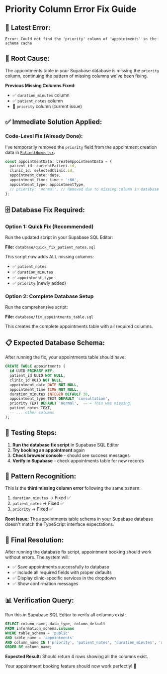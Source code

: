 # Priority Column Error Fix Guide

## 🚨 **Latest Error:**
```
Error: Could not find the 'priority' column of 'appointments' in the schema cache
```

## 🔧 **Root Cause:**
The appointments table in your Supabase database is missing the `priority` column, continuing the pattern of missing columns we've been fixing.

**Previous Missing Columns Fixed:**
- ✅ `duration_minutes` column 
- ✅ `patient_notes` column
- 🚨 `priority` column (current issue)

## ✅ **Immediate Solution Applied:**

### **Code-Level Fix (Already Done):**
I've temporarily removed the `priority` field from the appointment creation data in [`PatientHome.tsx`](file://c:\Users\Ariane\Documents\CapstoneProject\MediClinic_Repo\IgabayCare\src\pages\patient\PatientHome.tsx):

```typescript
const appointmentData: CreateAppointmentData = {
  patient_id: currentPatient.id,
  clinic_id: selectedClinic.id,
  appointment_date: date,
  appointment_time: time + ':00',
  appointment_type: appointmentType,
  // priority: 'normal', // Removed due to missing column in database
};
```

## 🗄️ **Database Fix Required:**

### **Option 1: Quick Fix (Recommended)**
Run the updated script in your Supabase SQL Editor:

**File:** `database/quick_fix_patient_notes.sql`

This script now adds ALL missing columns:
- ✅ `patient_notes` 
- ✅ `duration_minutes`
- ✅ `appointment_type`
- ✅ `priority` (newly added)

### **Option 2: Complete Database Setup**
Run the comprehensive script:

**File:** `database/fix_appointments_table.sql`

This creates the complete appointments table with all required columns.

## 📋 **Expected Database Schema:**

After running the fix, your appointments table should have:

```sql
CREATE TABLE appointments (
  id UUID PRIMARY KEY,
  patient_id UUID NOT NULL,
  clinic_id UUID NOT NULL,
  appointment_date DATE NOT NULL,
  appointment_time TIME NOT NULL,
  duration_minutes INTEGER DEFAULT 30,
  appointment_type TEXT DEFAULT 'consultation',
  priority TEXT DEFAULT 'normal',  -- ← This was missing!
  patient_notes TEXT,
  -- ... other columns
);
```

## 🧪 **Testing Steps:**

1. **Run the database fix script** in Supabase SQL Editor
2. **Try booking an appointment** again
3. **Check browser console** - should see success messages
4. **Verify in Supabase** - check appointments table for new records

## 🔄 **Pattern Recognition:**

This is the **third missing column error** following the same pattern:
1. `duration_minutes` → Fixed ✅
2. `patient_notes` → Fixed ✅  
3. `priority` → Fixed ✅

**Root Issue:** The appointments table schema in your Supabase database doesn't match the TypeScript interface expectations.

## 🚀 **Final Resolution:**

After running the database fix script, appointment booking should work without errors. The system will:

- ✅ Save appointments successfully to database
- ✅ Include all required fields with proper defaults
- ✅ Display clinic-specific services in the dropdown
- ✅ Show confirmation messages

## 📊 **Verification Query:**

Run this in Supabase SQL Editor to verify all columns exist:

```sql
SELECT column_name, data_type, column_default
FROM information_schema.columns 
WHERE table_schema = 'public' 
AND table_name = 'appointments'
AND column_name IN ('priority', 'patient_notes', 'duration_minutes', 'appointment_type')
ORDER BY column_name;
```

**Expected Result:** Should return 4 rows showing all the columns exist.

Your appointment booking feature should now work perfectly! 🎉